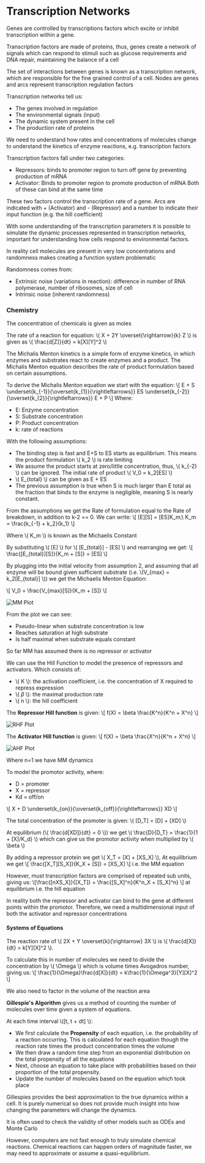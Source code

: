 # Transcription Networks

Genes are controlled by transcriptions factors which excite or inhibit transcription within a gene. 

Transcription factors are made of proteins, thus, genes create a network of signals which can respond to stimuli such as glucose requirements and DNA repair, maintaining the balance of a cell

The set of interactions between genes is known as a transcription network, which are responsible for the fine grained control of a cell. Nodes are genes and arcs represent transcription regulation factors

Transcription networks tell us:
- The genes involved in regulation
- The environmental signals (input)
- The dynamic system present in the cell
- The production rate of proteins

We need to understand how rates and concentrations of molecules change to understand the kinetics of enzyme reactions, e.g. transcription factors

Transcription factors fall under two categories:
- Repressors: binds to promoter region to turn off gene by preventing production of mRNA
- Activator: Binds to promoter region to promote production of mRNA
Both of these can bind at the same time

These two factors control the transcription rate of a gene. Arcs are indicated with + (Activator) and - (Repressor) and a number to indicate their input function (e.g. the hill coefficient)

With some understanding of the transcription parameters it is possible to simulate the dynamic processes represented in transcription networks, important for understanding how cells respond to environmental factors. 

In reality cell molecules are present in very low concentrations and randomness makes creating a function system problematic

Randomness comes from:
- Extrinsic noise (variations in reaction): difference in number of RNA polymerase, number of ribosomes, size of cell
- Intrinsic noise (inherent randomness)

### Chemistry

The concentration of chemicals is given as moles 

The rate of a reaction for equation: \\( X + 2Y \overset{\rightarrow}{k} Z \\) is given as \\( \frac{d[Z]}{dt} = k[X][Y]^2 \\) 


The Michalis Menton kinetics is a simple form of enzyme kinetics, in which enzymes and substrates react to create enzymes and a product. The Michalis Menton equation describes the rate of product formulation based on certain assumptions. 

To derive the Michalis Menton equation we start with the equation: \\[ E + S \underset{k_{-1}}{\overset{k_{1}}{\rightleftarrows}} ES \underset{k_{-2}}{\overset{k_{2}}{\rightleftarrows}} E + P \\]
Where:
- E: Enzyme concentration
- S: Substrate concentration
- P: Product concentration
- k: rate of reactions

With the following assumptions:
- The binding step is fast and E+S to ES starts as equilibrium. This means the product formulation \\( k_2 \\) is rate limiting
- We assume the product starts at zero/little concentration, thus, \\( k_{-2} \\) can be ignored. The initial rate of product \\( V_0 = k_2[ES] \\)
- \\( E_{total} \\) can be given as E + ES
- The previous assumption is true when S is much larger than E total as the fraction that binds to the enzyme is negligible, meaning S is nearly constant.

From the assumptions we get the Rate of formulation equal to the Rate of breakdown, in addition to k-2 == 0. We can write: \\[ [E][S] = [ES]K_m;\ K_m = \frac{k_{-1} + k_2}{k_1} \\]

Where \\( K_m \\) is known as the Michaelis Constant

By substituting \\( [E] \\) for \\( [E_{total}] - [ES] \\) and rearranging we get: \\[ \frac{[E_{total}][S]}{K_m + [S]} = [ES] \\]

By plugging into the initial velocity from assumption 2, and assuming that all enzyme will be bound given sufficient substrate (i.e. \\(V_{max} = k_2[E_{total}] \\)) we get the Michaelis Menton Equation:

\\[ V_0 = \frac{V_{max}[S]}{K_m + [S]} \\]

![MM Plot](Y3/3212/the-little-book-of-computational-biology/src/images/MMplot.png)

From the plot we can see:
- Pseudo-linear when substrate concentration is low
- Reaches saturation at high substrate
- Is half maximal when substrate equals constant

So far MM has assumed there is no repressor or activator

We can use the Hill Function to model the presence of repressors and activators. Which consists of:
- \\( K \\): the activation coefficient, i.e. the concentration of X required to repress expression
- \\( $\beta$ \\): the maximal production rate 
- \\( n \\): the hill coefficient

The **Repressor Hill function** is given: \\[ f(X) = \beta \frac{K^n}{K^n + X^n} \\]

![RHF Plot](Y3/3212/the-little-book-of-computational-biology/src/images/RHF.png)

The **Activator Hill function** is given: \\[ f(X) = \beta \frac{X^n}{K^n + X^n} \\]

![AHF Plot](Y3/3212/the-little-book-of-computational-biology/src/images/AHF.png)

Where n=1 we have MM dynamics

To model the promotor activity, where:
- D = promoter
- X = repressor
- Kd = off/on

\\[ X + D \underset{k_{on}}{\overset{k_{off}}{\rightleftarrows}} XD \\]

The total concentration of the promoter is given: \\( [D_T] = [D] + [XD] \\)

At equilibrium (\\( \frac{d[XD]}{dt} = 0 \\)) we get \\( \frac{D}{D_T} = \frac{1}{1 + [X]/K_d} \\) which can give us the promotor activity when multiplied by \\( \beta \\)

By adding a repressor protein we get \\( X_T = [X] + [XS_X] \\), At equilibrium we get \\[ \frac{[X_T][S_X]}{K_X + [S]} = [XS_X] \\] i.e. the MM equation

However, must transcription factors are comprised of repeated sub units, giving us: \\[\frac{[nXS_X]}{[X_T]} = \frac{[S_X]^n}{K^n_X + [S_X]^n} \\] at equilibrium i.e. the hill equation

In reality both the repressor and activator can bind to the gene at different points within the promotor. Therefore, we need a multidimensional input of both the activator and repressor concentrations


#### Systems of Equations

The reaction rate of \\( 2X + Y \overset{k}{\rightarrow} 3X \\) is \\( \frac{d[X]}{dt} = k[Y][X]^2 \\).

To calculate this in number of molecules we need to divide the concentration by \\( \Omega \\) which is volume times Avogadros number,  giving us: \\[ \frac{1}{\Omega}\frac{d[X]}{dt} = k\frac{1}{\Omega^3}[Y][X]^2 \\] 

We also need to factor in the volume of the reaction area

**Gillespie's Algorithm** gives us a method of counting the number of molecules over time given a system of equations. 

At each time interval \\([t, t + dt] \\):
- We first calculate the **Propensity** of each equation, i.e. the probability of a reaction occurring. This is calculated for each equation though the reaction rate times the product concentration times the volume
- We then draw a random time step from an exponential distribution on the total propensity of all the equations
- Next, choose an equation to take place with probabilities based on their proportion of the total propensity.
- Update the number of molecules based on the equation which took place


Gillespies provides the best approximation to the true dynamics within a cell. It is purely numerical so does not provide much insight into how changing the parameters will change the dynamics. 

It is often used to check the validity of other models such as ODEs and Monte Carlo

However, computers are not fast enough to truly simulate chemical reactions. Chemical reactions can happen orders of magnitude faster, we may need to approximate or assume a quasi-equilibrium. 

